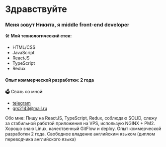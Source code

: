 # Здравствуйте 
### Меня зовут Никита, я middle front-end developer

🛠 **Мой технологический стек:**
* HTML/CSS
* JavaScript
* ReactJS 
* TypeScript
* Redux

#### Опыт коммерческой разработки: **2 года**

🗳 Связь со мной:
* [telegram](https://t.me/zerotwonotdead)
* grs2143@mail.ru


Обо мне: 
Пишу на ReactJS, TypeScript, Redux, соблюдаю SOLID, слежу за стабильной работой приложения на VPS, использую NGINX + PM2.
Хорошо знаю Linux, качественный GitFlow и deploy. Опыт коммерческой разработки 2 года.
Свободное владение английским языком (диплом переводчика английского языка)
